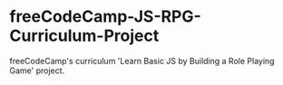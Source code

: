 # freeCodeCamp-JS-RPG-Curriculum-Project
freeCodeCamp's curriculum 'Learn Basic JS by Building a Role Playing Game' project.
